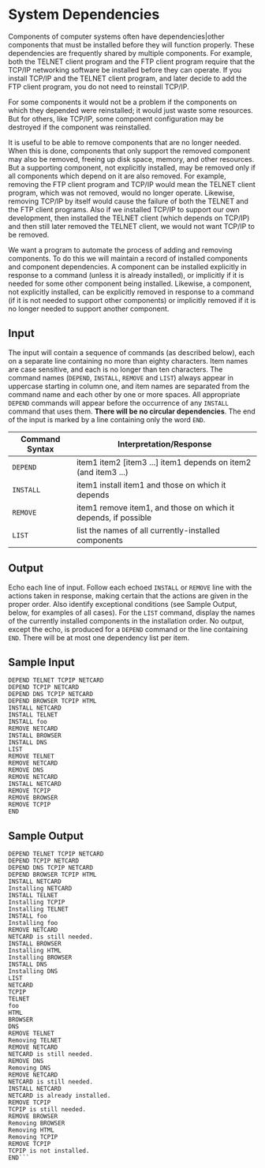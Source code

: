 # System Dependencies

Components of computer systems often have dependencies|other components that must be installed
before they will function properly. These dependencies are frequently shared by multiple components.
For example, both the TELNET client program and the FTP client program require that the TCP/IP
networking software be installed before they can operate. If you install TCP/IP and the TELNET client
program, and later decide to add the FTP client program, you do not need to reinstall TCP/IP.

For some components it would not be a problem if the components on which they depended were reinstalled;
it would just waste some resources. But for others, like TCP/IP, some component configuration
may be destroyed if the component was reinstalled.

It is useful to be able to remove components that are no longer needed. When this is done, components
that only support the removed component may also be removed, freeing up disk space, memory, and other
resources. But a supporting component, not explicitly installed, may be removed only if all components
which depend on it are also removed. For example, removing the FTP client program and TCP/IP
would mean the TELNET client program, which was not removed, would no longer operate. Likewise,
removing TCP/IP by itself would cause the failure of both the TELNET and the FTP client programs.
Also if we installed TCP/IP to support our own development, then installed the TELNET client (which
depends on TCP/IP) and then still later removed the TELNET client, we would not want TCP/IP to
be removed.

We want a program to automate the process of adding and removing components. To do this we will
maintain a record of installed components and component dependencies. A component can be installed
explicitly in response to a command (unless it is already installed), or implicitly if it is needed for
some other component being installed. Likewise, a component, not explicitly installed, can be explicitly
removed in response to a command (if it is not needed to support other components) or implicitly
removed if it is no longer needed to support another component.

## Input

The input will contain a sequence of commands (as described below), each on a separate line containing
no more than eighty characters. Item names are case sensitive, and each is no longer than ten characters.
The command names (`DEPEND`, `INSTALL`, `REMOVE` and `LIST`) always appear in uppercase starting in column
one, and item names are separated from the command name and each other by one or more spaces. All
appropriate `DEPEND` commands will appear before the occurrence of any `INSTALL` command that uses
them. **There will be no circular dependencies**. The end of the input is marked by a line containing only
the word `END`.


 Command Syntax | Interpretation/Response 
 -------------- | ----------------------- 
 `DEPEND`       | item1 item2 [item3 ...] item1 depends on item2 (and item3 ...)
 `INSTALL`      | item1 install item1 and those on which it depends
 `REMOVE`       | item1 remove item1, and those on which it depends, if possible
 `LIST`         | list the names of all currently-installed components

## Output

Echo each line of input. Follow each echoed `INSTALL` or `REMOVE` line with the actions taken in response,
making certain that the actions are given in the proper order. Also identify exceptional conditions 
(see Sample Output, below, for examples of all cases). For the `LIST` command, display the names of the
currently installed components in the installation order. No output, except the echo, is produced for a
`DEPEND` command or the line containing `END`. There will be at most one dependency list per item.

## Sample Input
```
DEPEND TELNET TCPIP NETCARD
DEPEND TCPIP NETCARD
DEPEND DNS TCPIP NETCARD
DEPEND BROWSER TCPIP HTML
INSTALL NETCARD
INSTALL TELNET
INSTALL foo
REMOVE NETCARD
INSTALL BROWSER
INSTALL DNS
LIST
REMOVE TELNET
REMOVE NETCARD
REMOVE DNS
REMOVE NETCARD
INSTALL NETCARD
REMOVE TCPIP
REMOVE BROWSER
REMOVE TCPIP
END
```

## Sample Output

```
DEPEND TELNET TCPIP NETCARD
DEPEND TCPIP NETCARD
DEPEND DNS TCPIP NETCARD
DEPEND BROWSER TCPIP HTML
INSTALL NETCARD
Installing NETCARD
INSTALL TELNET
Installing TCPIP
Installing TELNET
INSTALL foo
Installing foo
REMOVE NETCARD
NETCARD is still needed.
INSTALL BROWSER
Installing HTML
Installing BROWSER
INSTALL DNS
Installing DNS
LIST
NETCARD
TCPIP
TELNET
foo
HTML
BROWSER
DNS
REMOVE TELNET
Removing TELNET
REMOVE NETCARD
NETCARD is still needed.
REMOVE DNS
Removing DNS
REMOVE NETCARD
NETCARD is still needed.
INSTALL NETCARD
NETCARD is already installed.
REMOVE TCPIP
TCPIP is still needed.
REMOVE BROWSER
Removing BROWSER
Removing HTML
Removing TCPIP
REMOVE TCPIP
TCPIP is not installed.
END```
